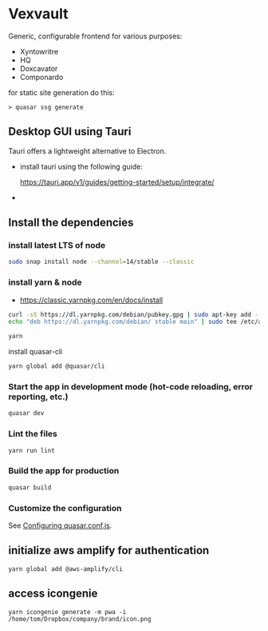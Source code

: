 # Vexvault

Generic, configurable frontend for various purposes:

- Xyntowritre
- HQ
- Doxcavator
- Componardo

for static site generation do this:

    > quasar ssg generate

## Desktop GUI using Tauri

Tauri offers a lightweight alternative to Electron.

- install tauri using the following guide:

    https://tauri.app/v1/guides/getting-started/setup/integrate/

- 


## Install the dependencies

### install latest LTS of node

```bash
sudo snap install node --channel=14/stable --classic
```

### install yarn & node

- https://classic.yarnpkg.com/en/docs/install

```bash
curl -sS https://dl.yarnpkg.com/debian/pubkey.gpg | sudo apt-key add -
echo "deb https://dl.yarnpkg.com/debian/ stable main" | sudo tee /etc/apt/sources.list.d/yarn.list
```

```bash
yarn
```

install quasar-cli

```bash
yarn global add @quasar/cli
```

### Start the app in development mode (hot-code reloading, error reporting, etc.)
```bash
quasar dev
```

### Lint the files
```bash
yarn run lint
```

### Build the app for production
```bash
quasar build
```

### Customize the configuration
See [Configuring quasar.conf.js](https://v2.quasar.dev/quasar-cli/quasar-conf-js).


## initialize aws amplify for authentication

    yarn global add @aws-amplify/cli

## access icongenie
    yarn icongenie generate -m pwa -i /home/tom/Dropbox/company/brand/icon.png
